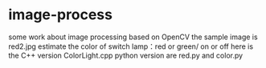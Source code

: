 # image-process
some work about image processing based on OpenCV
the sample image is red2.jpg
estimate the color of switch lamp：red or green/ on or off
here is the C++ version ColorLight.cpp
python version are red.py and color.py
